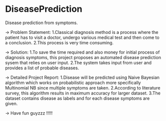 # DiseasePrediction

Disease prediction from symptoms.

-> Problem Statement: 1.Classical diagnosis method is a process where the patient has to visit a doctor, undergo various medical test and then come to a conclusion. 2.This process is very time consuming.

-> Solution: 1.To save the time required and also money for initial process of diagnosis symptoms, this project proposes an automated disease prediction sysem that relies on user input. 2.The system takes input from user and provides a list of probable diseases.

-> Detailed Project Report: 1.Disease will be predicted using Naive Bayesian algorithm which works on probabilistic approach more specifically Multinomial NB since multiple symptoms are taken.
2.According to literature survey, this algorithm results in maximum accuracy for larger dataset. 3.The dataset contains disease as labels and for each disease symptoms are given.

-> Have fun guyzzz !!!!!
